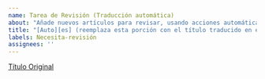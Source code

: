 ```yaml
---
name: Tarea de Revisión (Traducción automática)
about: "Añade nuevos artículos para revisar, usando acciones automáticas de GitHub para el rastreo y la traducción automática."
title: "[Auto][es] (reemplaza esta porción con el título traducido en español)"
labels: Necesita-revisión
assignees: ''
---
```


[Título Original](https://example.com/path/to/your/article/)
